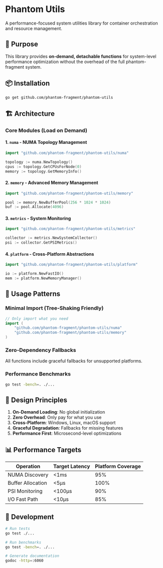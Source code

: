 # Phantom Utils

A performance-focused system utilities library for container orchestration and resource management.

## 🎯 Purpose

This library provides **on-demand, detachable functions** for system-level performance optimization without the overhead of the full phantom-fragment system.

## 📦 Installation

```bash
go get github.com/phantom-fragment/phantom-utils
```

## 🏗️ Architecture

### Core Modules (Load on Demand)

#### 1. `numa` - NUMA Topology Management
```go
import "github.com/phantom-fragment/phantom-utils/numa"

topology := numa.NewTopology()
cpus := topology.GetCPUsForNode(0)
memory := topology.GetMemoryInfo()
```

#### 2. `memory` - Advanced Memory Management
```go
import "github.com/phantom-fragment/phantom-utils/memory"

pool := memory.NewBufferPool(256 * 1024 * 1024)
buf := pool.Allocate(4096)
```

#### 3. `metrics` - System Monitoring
```go
import "github.com/phantom-fragment/phantom-utils/metrics"

collector := metrics.NewSystemCollector()
psi := collector.GetPSIMetrics()
```

#### 4. `platform` - Cross-Platform Abstractions
```go
import "github.com/phantom-fragment/phantom-utils/platform"

io := platform.NewFastIO()
mem := platform.NewMemoryManager()
```

## 🚀 Usage Patterns

### Minimal Import (Tree-Shaking Friendly)
```go
// Only import what you need
import (
    "github.com/phantom-fragment/phantom-utils/numa"
    "github.com/phantom-fragment/phantom-utils/memory"
)
```

### Zero-Dependency Fallbacks
All functions include graceful fallbacks for unsupported platforms.

### Performance Benchmarks
```bash
go test -bench=. ./...
```

## 🎯 Design Principles

1. **On-Demand Loading**: No global initialization
2. **Zero Overhead**: Only pay for what you use
3. **Cross-Platform**: Windows, Linux, macOS support
4. **Graceful Degradation**: Fallbacks for missing features
5. **Performance First**: Microsecond-level optimizations

## 📊 Performance Targets

| Operation | Target Latency | Platform Coverage |
|-----------|----------------|-------------------|
| NUMA Discovery | <1ms | 95% |
| Buffer Allocation | <5μs | 100% |
| PSI Monitoring | <100μs | 90% |
| I/O Fast Path | <10μs | 85% |

## 🔧 Development

```bash
# Run tests
go test ./...

# Run benchmarks
go test -bench=. ./...

# Generate documentation
godoc -http=:6060
```